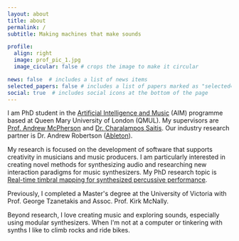 ```yaml
---
layout: about
title: about
permalink: /
subtitle: Making machines that make sounds

profile:
  align: right
  image: prof_pic_1.jpg
  image_cicular: false # crops the image to make it circular

news: false  # includes a list of news items
selected_papers: false # includes a list of papers marked as "selected={true}"
social: true  # includes social icons at the bottom of the page
---
```


I am PhD student in the [Artificial Intelligence and Music](https://www.aim.qmul.ac.uk/)
(AIM) programme based at Queen Mary University of London (QMUL). My supervisors are
[Prof. Andrew McPherson](http://instrumentslab.org/) and [Dr. Charalampos Saitis](http://eecs.qmul.ac.uk/profiles/saitischaralampos.html).
Our industry research partner is Dr. Andrew Robertson ([Ableton](https://www.ableton.com/en/)).

My research is focused on the development of software that supports creativity
in musicians and music producers. I am particularly interested in creating novel
methods for synthesizing audio and researching new interaction paradigms for music
synthesizers. My PhD research topic is
[Real-time timbral mapping for synthesized percussive performance](https://www.aim.qmul.ac.uk/phd-topics/#Ableton).

Previously, I completed a Master's degree at the University of Victoria with
Prof. George Tzanetakis and Assoc. Prof. Kirk McNally.

Beyond research, I love creating music and exploring sounds, especially using modular synthesizers.
When I'm not at a computer or tinkering with synths I like to climb rocks and ride bikes.